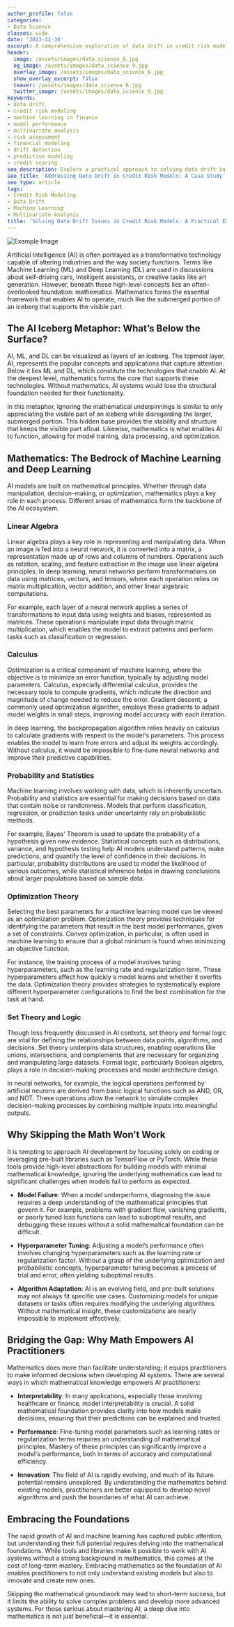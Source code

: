 ```yaml
---
author_profile: false
categories:
- Data Science
classes: wide
date: '2023-11-30'
excerpt: A comprehensive exploration of data drift in credit risk models, examining practical methods to identify and address drift using multivariate techniques.
header:
  image: /assets/images/data_science_6.jpg
  og_image: /assets/images/data_science_9.jpg
  overlay_image: /assets/images/data_science_6.jpg
  show_overlay_excerpt: false
  teaser: /assets/images/data_science_6.jpg
  twitter_image: /assets/images/data_science_9.jpg
keywords:
- data drift
- credit risk modeling
- machine learning in finance
- model performance
- multivariate analysis
- risk assessment
- financial modeling
- drift detection
- predictive modeling
- credit scoring
seo_description: Explore a practical approach to solving data drift in credit risk models, focusing on multivariate analysis and its impact on model performance.
seo_title: 'Addressing Data Drift in Credit Risk Models: A Case Study'
seo_type: article
tags:
- Credit Risk Modeling
- Data Drift
- Machine Learning
- Multivariate Analysis
title: 'Solving Data Drift Issues in Credit Risk Models: A Practical Example'
---
```


![Example Image](/assets/images/1725604108590.jpeg)

Artificial Intelligence (AI) is often portrayed as a transformative technology capable of altering industries and the way society functions. Terms like Machine Learning (ML) and Deep Learning (DL) are used in discussions about self-driving cars, intelligent assistants, or creative tasks like art generation. However, beneath these high-level concepts lies an often-overlooked foundation: mathematics. Mathematics forms the essential framework that enables AI to operate, much like the submerged portion of an iceberg that supports the visible part.

## The AI Iceberg Metaphor: What’s Below the Surface?

AI, ML, and DL can be visualized as layers of an iceberg. The topmost layer, AI, represents the popular concepts and applications that capture attention. Below it lies ML and DL, which constitute the technologies that enable AI. At the deepest level, mathematics forms the core that supports these technologies. Without mathematics, AI systems would lose the structural foundation needed for their functionality.

In this metaphor, ignoring the mathematical underpinnings is similar to only appreciating the visible part of an iceberg while disregarding the larger, submerged portion. This hidden base provides the stability and structure that keeps the visible part afloat. Likewise, mathematics is what enables AI to function, allowing for model training, data processing, and optimization. 

## Mathematics: The Bedrock of Machine Learning and Deep Learning

AI models are built on mathematical principles. Whether through data manipulation, decision-making, or optimization, mathematics plays a key role in each process. Different areas of mathematics form the backbone of the AI ecosystem.

### Linear Algebra

Linear algebra plays a key role in representing and manipulating data. When an image is fed into a neural network, it is converted into a matrix, a representation made up of rows and columns of numbers. Operations such as rotation, scaling, and feature extraction in the image use linear algebra principles. In deep learning, neural networks perform transformations on data using matrices, vectors, and tensors, where each operation relies on matrix multiplication, vector addition, and other linear algebraic computations. 

For example, each layer of a neural network applies a series of transformations to input data using weights and biases, represented as matrices. These operations manipulate input data through matrix multiplication, which enables the model to extract patterns and perform tasks such as classification or regression.

### Calculus

Optimization is a critical component of machine learning, where the objective is to minimize an error function, typically by adjusting model parameters. Calculus, especially differential calculus, provides the necessary tools to compute gradients, which indicate the direction and magnitude of change needed to reduce the error. Gradient descent, a commonly used optimization algorithm, employs these gradients to adjust model weights in small steps, improving model accuracy with each iteration.

In deep learning, the backpropagation algorithm relies heavily on calculus to calculate gradients with respect to the model's parameters. This process enables the model to learn from errors and adjust its weights accordingly. Without calculus, it would be impossible to fine-tune neural networks and improve their predictive capabilities.

### Probability and Statistics

Machine learning involves working with data, which is inherently uncertain. Probability and statistics are essential for making decisions based on data that contain noise or randomness. Models that perform classification, regression, or prediction tasks under uncertainty rely on probabilistic methods. 

For example, Bayes' Theorem is used to update the probability of a hypothesis given new evidence. Statistical concepts such as distributions, variance, and hypothesis testing help AI models understand patterns, make predictions, and quantify the level of confidence in their decisions. In particular, probability distributions are used to model the likelihood of various outcomes, while statistical inference helps in drawing conclusions about larger populations based on sample data.

### Optimization Theory

Selecting the best parameters for a machine learning model can be viewed as an optimization problem. Optimization theory provides techniques for identifying the parameters that result in the best model performance, given a set of constraints. Convex optimization, in particular, is often used in machine learning to ensure that a global minimum is found when minimizing an objective function.

For instance, the training process of a model involves tuning hyperparameters, such as the learning rate and regularization term. These hyperparameters affect how quickly a model learns and whether it overfits the data. Optimization theory provides strategies to systematically explore different hyperparameter configurations to find the best combination for the task at hand.

### Set Theory and Logic

Though less frequently discussed in AI contexts, set theory and formal logic are vital for defining the relationships between data points, algorithms, and decisions. Set theory underpins data structures, enabling operations like unions, intersections, and complements that are necessary for organizing and manipulating large datasets. Formal logic, particularly Boolean algebra, plays a role in decision-making processes and model architecture design.

In neural networks, for example, the logical operations performed by artificial neurons are derived from basic logical functions such as AND, OR, and NOT. These operations allow the network to simulate complex decision-making processes by combining multiple inputs into meaningful outputs.

## Why Skipping the Math Won’t Work

It is tempting to approach AI development by focusing solely on coding or leveraging pre-built libraries such as TensorFlow or PyTorch. While these tools provide high-level abstractions for building models with minimal mathematical knowledge, ignoring the underlying mathematics can lead to significant challenges when models fail to perform as expected.

- **Model Failure**: When a model underperforms, diagnosing the issue requires a deep understanding of the mathematical principles that govern it. For example, problems with gradient flow, vanishing gradients, or poorly tuned loss functions can lead to suboptimal results, and debugging these issues without a solid mathematical foundation can be difficult.

- **Hyperparameter Tuning**: Adjusting a model’s performance often involves changing hyperparameters such as the learning rate or regularization factor. Without a grasp of the underlying optimization and probabilistic concepts, hyperparameter tuning becomes a process of trial and error, often yielding suboptimal results.

- **Algorithm Adaptation**: AI is an evolving field, and pre-built solutions may not always fit specific use cases. Customizing models for unique datasets or tasks often requires modifying the underlying algorithms. Without mathematical insight, these customizations are nearly impossible to implement effectively.

## Bridging the Gap: Why Math Empowers AI Practitioners

Mathematics does more than facilitate understanding; it equips practitioners to make informed decisions when developing AI systems. There are several ways in which mathematical knowledge empowers AI practitioners:

- **Interpretability**: In many applications, especially those involving healthcare or finance, model interpretability is crucial. A solid mathematical foundation provides clarity into how models make decisions, ensuring that their predictions can be explained and trusted.

- **Performance**: Fine-tuning model parameters such as learning rates or regularization terms requires an understanding of mathematical principles. Mastery of these principles can significantly improve a model's performance, both in terms of accuracy and computational efficiency.

- **Innovation**: The field of AI is rapidly evolving, and much of its future potential remains unexplored. By understanding the mathematics behind existing models, practitioners are better equipped to develop novel algorithms and push the boundaries of what AI can achieve.

## Embracing the Foundations

The rapid growth of AI and machine learning has captured public attention, but understanding their full potential requires delving into the mathematical foundations. While tools and libraries make it possible to work with AI systems without a strong background in mathematics, this comes at the cost of long-term mastery. Embracing mathematics as the foundation of AI enables practitioners to not only understand existing models but also to innovate and create new ones.

Skipping the mathematical groundwork may lead to short-term success, but it limits the ability to solve complex problems and develop more advanced systems. For those serious about mastering AI, a deep dive into mathematics is not just beneficial—it is essential.
